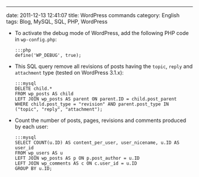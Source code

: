 ---
date: 2011-12-13 12:41:07
title: WordPress commands
category: English
tags: Blog, MySQL, SQL, PHP, WordPress

  * To activate the debug mode of WordPress, add the following PHP code in `wp-config.php`:

        :::php
        define('WP_DEBUG', true);

  * This SQL query remove all revisions of posts having the `topic`, `reply` and `attachment` type (tested on WordPress 3.1.x):

        :::mysql
        DELETE child.*
        FROM wp_posts AS child
        LEFT JOIN wp_posts AS parent ON parent.ID = child.post_parent
        WHERE child.post_type = "revision" AND parent.post_type IN ("topic", "reply", "attachment");

  * Count the number of posts, pages, revisions and comments produced by each user:

        :::mysql
        SELECT COUNT(u.ID) AS content_per_user, user_nicename, u.ID AS user_id
        FROM wp_users AS u
        LEFT JOIN wp_posts AS p ON p.post_author = u.ID
        LEFT JOIN wp_comments AS c ON c.user_id = u.ID
        GROUP BY u.ID;

